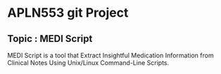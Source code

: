 
# APLN553 git Project 

## Topic : **MEDI Script**

MEDI Script is a tool that Extract Insightful Medication Information from Clinical Notes Using Unix/Linux Command-Line Scripts.
